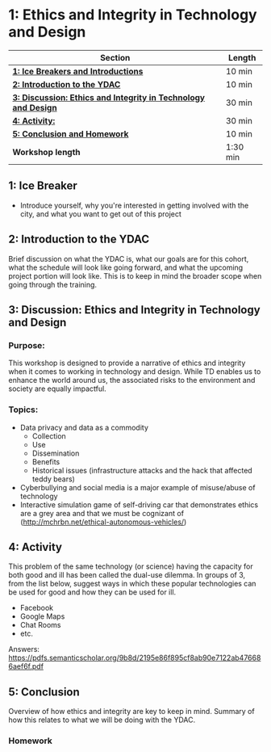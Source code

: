 # 1: Ethics and Integrity in Technology and Design

| **Section**                                                                        | **Length** |
|------------------------------------------------------------------------------------|------------|
| [**1: Ice Breakers and Introductions**](#1-icebreaker)                               | 10 min     |
| [**2: Introduction to the YDAC**](intro)                                          | 10 min     |
| [**3: Discussion: Ethics and Integrity in Technology and Design**](discussion)    | 30 min     |
| [**4: Activity:**](#4-activity)                                                     | 30 min     |
| [**5: Conclusion and Homework**](#5-conclusion)                                       | 10 min     |
| **Workshop length**                                                                | 1:30 min   |

## 1: Ice Breaker

- Introduce yourself, why you're interested in getting involved with the city, and what you want to get out of this project

## 2: Introduction to the YDAC

Brief discussion on what the YDAC is, what our goals are for this cohort, what the schedule will look like going forward, and what the upcoming project portion will look like. This is to keep in mind the broader scope when going through the training. 

## 3: Discussion: Ethics and Integrity in Technology and Design

### Purpose: 
This workshop is designed to provide a narrative of ethics and integrity when it comes to working in technology and design. While TD enables us to enhance the world around us, the associated risks to the environment and society are equally impactful. 

### Topics:
* Data privacy and data as a commodity
    * Collection
    * Use
    * Dissemination
    * Benefits
    * Historical issues (infrastructure attacks and the hack that affected teddy bears)
* Cyberbullying and social media is a major example of misuse/abuse of technology
* Interactive simulation game of self-driving car that demonstrates ethics are a grey area and that we must be cognizant of (http://mchrbn.net/ethical-autonomous-vehicles/) 

## 4: Activity
This problem of the same technology (or science) having the capacity for both good and ill has been called the dual-use
dilemma. In groups of 3, from the list below, suggest ways in which these popular technologies can be used for good and how they can be used for ill. 
* Facebook
* Google Maps
* Chat Rooms
* etc.

Answers: https://pdfs.semanticscholar.org/9b8d/2195e86f895cf8ab90e7122ab476686aef6f.pdf

## 5: Conclusion
Overview of how ethics and integrity are key to keep in mind. Summary of how this relates to what we will be doing with the YDAC. 

### Homework

